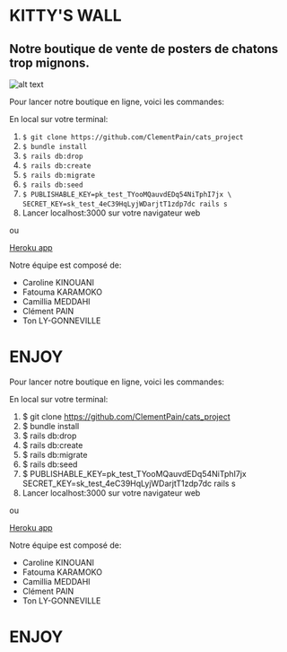 # KITTY'S WALL
## Notre boutique de vente de posters de chatons trop mignons.

![alt text](https://archzine.fr/wp-content/uploads/2016/02/coloriage-de-chat-image-mignonne-petit-chat-mignon-chaton-trop-mignon.jpg "Image")

Pour lancer notre boutique en ligne, voici les commandes:

En local sur votre terminal:
1. ```$ git clone https://github.com/ClementPain/cats_project```
2. ```$ bundle install```
3. ```$ rails db:drop```
4. ```$ rails db:create```
5. ```$ rails db:migrate```
6. ```$ rails db:seed```
6. ```$ PUBLISHABLE_KEY=pk_test_TYooMQauvdEDq54NiTphI7jx \```
```SECRET_KEY=sk_test_4eC39HqLyjWDarjtT1zdp7dc rails s```
7. Lancer localhost:3000 sur votre navigateur web

ou  

[Heroku app](https://git.heroku.com/catsproject33.git)

Notre équipe est composé de:

- Caroline KINOUANI
- Fatouma KARAMOKO
- Camillia MEDDAHI
- Clément PAIN
- Ton LY-GONNEVILLE

# ENJOY


Pour lancer notre boutique en ligne, voici les commandes:

En local sur votre terminal:
1. $ git clone https://github.com/ClementPain/cats_project
2. $ bundle install
3. $ rails db:drop
4. $ rails db:create
5. $ rails db:migrate
6. $ rails db:seed
6. $ PUBLISHABLE_KEY=pk_test_TYooMQauvdEDq54NiTphI7jx \
SECRET_KEY=sk_test_4eC39HqLyjWDarjtT1zdp7dc rails s
7. Lancer localhost:3000 sur votre navigateur web

ou  

[Heroku app](https://git.heroku.com/catsproject33.git)

Notre équipe est composé de:

- Caroline KINOUANI
- Fatouma KARAMOKO
- Camillia MEDDAHI
- Clément PAIN
- Ton LY-GONNEVILLE

# ENJOY

